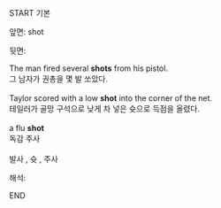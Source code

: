 START
기본

앞면:
shot


뒷면:
<div>The man fired several <b>shots</b> from his pistol. </div><div>그 남자가 권총을 몇 발 쏘았다.</div><div><br></div><div><div>Taylor scored with a low <b>shot</b> into the corner of the net. </div><div>테일러가 골망 구석으로 낮게 차 넣은 슛으로 득점을 올렸다.</div></div><div><br></div><div><div>a flu <b>shot</b> </div><div>독감 주사</div></div><div><br></div><div>발사 , 슛 , 주사</div>


해석:
<!--ID: 1746614454661-->
END